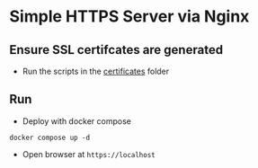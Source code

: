 # Simple HTTPS Server via Nginx

## Ensure SSL certifcates are generated
- Run the scripts in the [certificates](../certificates/README.md) folder

## Run
- Deploy with docker compose
```
docker compose up -d
```
- Open browser at `https://localhost`

